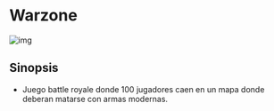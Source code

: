 # Warzone
![img](https://encrypted-tbn0.gstatic.com/images?q=tbn:ANd9GcRdMW5i7uxc4ulu4ymV0eZ4Sccc3AxDqxwxhg&usqp=CAU)
## Sinopsis
- Juego battle royale donde 100 jugadores caen en un mapa donde deberan matarse con armas modernas.